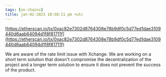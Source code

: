 ```yaml
---
tags: [on-chains]
title: jan-02-2023 10:58:11 pm +utc
---
```


[https://etherscan.io/tx/0xac82e7302d8764308e78b9df0c5d77ed1dae3109440d6aab64094d1f8f81711f](https://etherscan.io/tx/0xac82e7302d8764308e78b9df0c5d77ed1dae3109440d6aab64094d1f8f81711f)

We are aware of the rate limit issue with Xchange. We are working on a short term solution that doesn't compromise the decentralization of the project and a longer term solution to ensure it does not prevent the success of the product.

